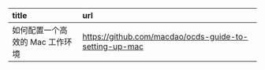 | title   | url  |
|:--|:--|
如何配置一个高效的 Mac 工作环境|https://github.com/macdao/ocds-guide-to-setting-up-mac
